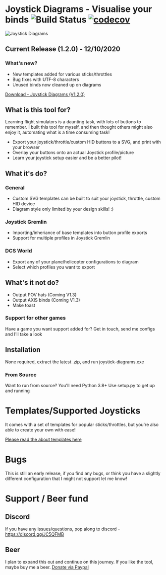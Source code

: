 # Joystick Diagrams - Visualise your binds ![Build Status](https://travis-ci.com/Rexeh/joystick-diagrams.svg?branch=master) [![codecov](https://codecov.io/gh/Rexeh/joystick-diagrams/branch/master/graph/badge.svg)](https://codecov.io/gh/Rexeh/joystick-diagrams)

![Joystick Diagrams](https://s3-eu-west-1.amazonaws.com/joystick-diagram.com/Joystick-Diagram-info.png#2)

## Current Release (1.2.0) - 12/10/2020

### What's new?

- New templates added for various sticks/throttles
- Bug fixes with UTF-8 characters
- Unused binds now cleaned up on diagrams

[Download - Joystick Diagrams (V1.2.0)](https://github.com/Rexeh/joystick-diagrams/releases/download/V1.2.0/joystick_diagrams_1_2_0.zip)

## What is this tool for?
Learning flight simulators is a daunting task, with lots of buttons to remember. I built this tool for myself, and then thought others might also enjoy it, automating what is a time consuming task!

- Export your joystick/throttle/custom HID buttons to a SVG, and print with your browser
- Overlay your buttons onto an actual Joystick profile/picture
- Learn your joystick setup easier and be a better pilot!

## What it's do?

### General
- Custom SVG templates can be built to suit your joystick, throttle, custom HID device
- Diagram style only limited by your design skills! :)

### Joystick Gremlin
- Importing/inheriance of base templates into button profile exports
- Support for multiple profiles in Joystick Gremlin

### DCS World
- Export any of your plane/helicopter configurations to diagram
- Select which profiles you want to export

## What's it not do?
- Output POV hats (Coming V1.3)
- Output AXIS binds (Coming V1.3)
- Make toast

### Support for other games
Have a game you want support added for? Get in touch, send me configs and I'll take a look

## Installation
None required, extract the latest .zip, and run joystick-diagrams.exe

### From Source
Want to run from source? You'll need Python 3.8+
Use setup.py to get up and running

# Templates/Supported Joysticks
It comes with a set of templates for popular sticks/throttles, but you're also able to create your own with ease!

[Please read the about templates here](templates/readme.md)

# Bugs
This is still an early release, if you find any bugs, or think you have a slightly different configuration that I might not support let me know!

# Support / Beer fund

## Discord
If you have any issues/questions, pop along to discord - https://discord.gg/JC5QFMB

## Beer
I plan to expand this out and continue on this journey. If you like the tool, maybe buy me a beer.
[Donate via Paypal](https://www.paypal.com/cgi-bin/webscr?cmd=_s-xclick&hosted_button_id=WLLDYGQM5Z39W&source=url)


